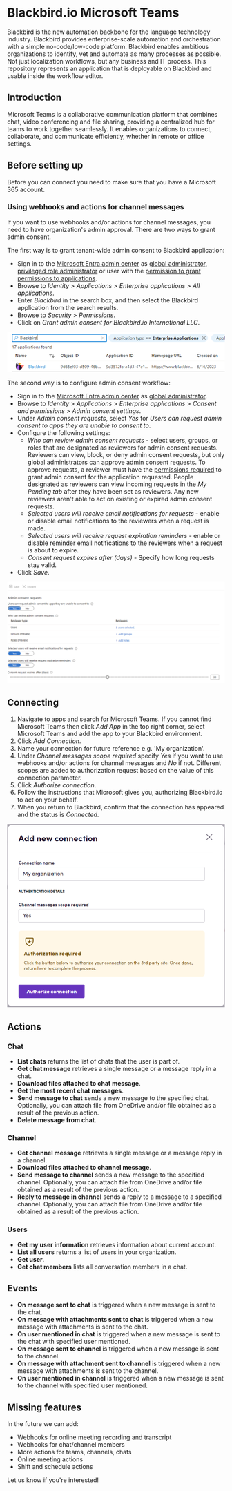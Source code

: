 # Blackbird.io Microsoft Teams

Blackbird is the new automation backbone for the language technology industry. Blackbird provides enterprise-scale automation and orchestration with a simple no-code/low-code platform. Blackbird enables ambitious organizations to identify, vet and automate as many processes as possible. Not just localization workflows, but any business and IT process. This repository represents an application that is deployable on Blackbird and usable inside the workflow editor.

## Introduction

<!-- begin docs -->

Microsoft Teams is a collaborative communication platform that combines chat, video conferencing and file sharing, providing a centralized hub for teams to work together seamlessly. It enables organizations to connect, collaborate, and communicate efficiently, whether in remote or office settings.

## Before setting up

Before you can connect you need to make sure that you have a Microsoft 365 account. 

### Using webhooks and actions for channel messages

If you want to use webhooks and/or actions for channel messages, you need to have organization's admin approval. There are two ways to grant admin consent. 

The first way is to grant tenant-wide admin consent to Blackbird application: 

- Sign in to the [Microsoft Entra admin center](https://entra.microsoft.com/) as [global administrator](https://learn.microsoft.com/en-us/azure/active-directory/roles/permissions-reference#global-administrator), [privileged role administrator](https://learn.microsoft.com/en-us/azure/active-directory/roles/permissions-reference#privileged-role-administrator) or user with the [permission to grant permissions to applications](https://learn.microsoft.com/en-us/azure/active-directory/roles/custom-consent-permissions). 
- Browse to _Identity_ > _Applications_ > _Enterprise applications_ > _All applications_.
- Enter _Blackbird_ in the search box, and then select the Blackbird application from the search results.
- Browse to _Security_ > _Permissions_.
- Click on _Grant admin consent for Blackbird.io International LLC_.

![Searching for Blackbird application](image/README/searching_for_app.png)

The second way is to configure admin consent workflow:

- Sign in to the [Microsoft Entra admin center](https://entra.microsoft.com/) as [global administrator](https://learn.microsoft.com/en-us/azure/active-directory/roles/permissions-reference#global-administrator).
- Browse to _Identity_ > _Applications_ > _Enterprise applications_ > _Consent and permissions_ > _Admin consent settings_.
- Under _Admin consent requests_, select _Yes_ for _Users can request admin consent to apps they are unable to consent to_.
- Configure the following settings:
    * _Who can review admin consent requests_ - select users, groups, or roles that are designated as reviewers for admin consent requests. Reviewers can view, block, or deny admin consent requests, but only global administrators can approve admin consent requests. To approve requests, a reviewer must have the [permissions required](https://learn.microsoft.com/en-us/azure/active-directory/roles/custom-consent-permissions) to grant admin consent for the application requested. People designated as reviewers can view incoming requests in the _My Pending tab_ after they have been set as reviewers. Any new reviewers aren't able to act on existing or expired admin consent requests. 
    * _Selected users will receive email notifications for requests_ - enable or disable email notifications to the reviewers when a request is made.
    * _Selected users will receive request expiration reminders_ - enable or disable reminder email notifications to the reviewers when a request is about to expire.
    * _Consent request expires after (days)_ - Specify how long requests stay valid.
- Click _Save_. 

![Enable admin consent workflow](image/README/enable-admin-consent-workflow.png)

## Connecting

1. Navigate to apps and search for Microsoft Teams. If you cannot find Microsoft Teams then click _Add App_ in the top right corner, select Microsoft Teams and add the app to your Blackbird environment.
2. Click _Add Connection_.
3. Name your connection for future reference e.g. 'My organization'.
4. Under _Channel messages scope required_ specify _Yes_ if you want to use webhooks and/or actions for channel messages and _No_ if not. Different scopes are added to authorization request based on the value of this connection parameter.
5. Click _Authorize connection_.
6. Follow the instructions that Microsoft gives you, authorizing Blackbird.io to act on your behalf.
7. When you return to Blackbird, confirm that the connection has appeared and the status is _Connected_.

![Connecting](image/README/connecting.png)

## Actions

### Chat

- **List chats** returns the list of chats that the user is part of.
- **Get chat message** retrieves a single message or a message reply in a chat.
- **Download files attached to chat message**.
- **Get the most recent chat messages**.
- **Send message to chat** sends a new message to the specified chat. Optionally, you can attach file from OneDrive and/or file obtained as a result of the previous action.
- **Delete message from chat**.

### Channel

- **Get channel message** retrieves a single message or a message reply in a channel.
- **Download files attached to channel message**.
- **Send message to channel** sends a new message to the specified channel. Optionally, you can attach file from OneDrive and/or file obtained as a result of the previous action.
- **Reply to message in channel** sends a reply to a message to a specified channel. Optionally, you can attach file from OneDrive and/or file obtained as a result of the previous action.

### Users

- **Get my user information** retrieves information about current account.
- **List all users** returns a list of users in your organization.
- **Get user**.
- **Get chat members** lists all conversation members in a chat.

## Events

- **On message sent to chat** is triggered when a new message is sent to the chat.
- **On message with attachments sent to chat** is triggered when a new message with attachments is sent to the chat.
- **On user mentioned in chat** is triggered when a new message is sent to the chat with specified user mentioned.
- **On message sent to channel** is triggered when a new message is sent to the channel.
- **On message with attachment sent to channel** is triggered when a new message with attachments is sent to the channel.
- **On user mentioned in channel** is triggered when a new message is sent to the channel with specified user mentioned.

## Missing features

In the future we can add:

- Webhooks for online meeting recording and transcript 
- Webhooks for chat/channel members
- More actions for teams, channels, chats
- Online meeting actions
- Shift and schedule actions

Let us know if you're interested!

<!-- end docs -->
